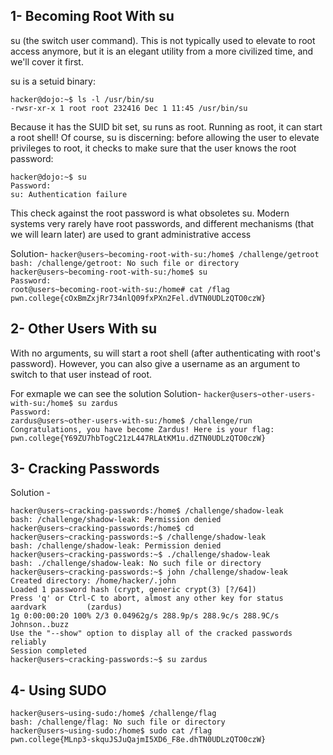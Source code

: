## 1- Becoming Root With su

su (the switch user command). This is not typically used to elevate to root access anymore, but it is an elegant utility from a more civilized time, and we'll cover it first.

su is a setuid binary:

`hacker@dojo:~$ ls -l /usr/bin/su`<br>
`-rwsr-xr-x 1 root root 232416 Dec 1 11:45 /usr/bin/su`<br>

Because it has the SUID bit set, su runs as root. Running as root, it can start a root shell! Of course, su is discerning: before allowing the user to elevate privileges to root, it checks to make sure that the user knows the root password:

`hacker@dojo:~$ su`<br>
`Password: `<br>
`su: Authentication failure`<br>

This check against the root password is what obsoletes su. Modern systems very rarely have root passwords, and different mechanisms (that we will learn later) are used to grant administrative access

Solution-
`hacker@users~becoming-root-with-su:/home$ /challenge/getroot`<br>
`bash: /challenge/getroot: No such file or directory`<br>
`hacker@users~becoming-root-with-su:/home$ su`<br>
`Password:` <br>
`root@users~becoming-root-with-su:/home# cat /flag`<br>
`pwn.college{cOxBmZxjRr734nlQ09fxPXn2Fel.dVTN0UDLzQTO0czW}`<br>

## 2- Other Users With su

With no arguments, su will start a root shell (after authenticating with root's password). However, you can also give a username as an argument to switch to that user instead of root.

For exmaple we can see the solution
Solution-
`hacker@users~other-users-with-su:/home$ su zardus `<br>
`Password: `<br>
`zardus@users~other-users-with-su:/home$ /challenge/run`<br>
`Congratulations, you have become Zardus! Here is your flag:`<br>
`pwn.college{Y69ZU7hbTogC21zL447RLAtKM1u.dZTN0UDLzQTO0czW}`<br>

## 3- Cracking Passwords

Solution - 

`hacker@users~cracking-passwords:/home$ /challenge/shadow-leak`<br>
`bash: /challenge/shadow-leak: Permission denied`<br>
`hacker@users~cracking-passwords:/home$ cd`<br>
`hacker@users~cracking-passwords:~$ /challenge/shadow-leak`<br>
`bash: /challenge/shadow-leak: Permission denied`<br>
`hacker@users~cracking-passwords:~$ ./challenge/shadow-leak`<br>
`bash: ./challenge/shadow-leak: No such file or directory`<br>
`hacker@users~cracking-passwords:~$ john /challenge/shadow-leak`<br>
`Created directory: /home/hacker/.john`<br>
`Loaded 1 password hash (crypt, generic crypt(3) [?/64])`<br>
`Press 'q' or Ctrl-C to abort, almost any other key for status`<br>
`aardvark         (zardus)`<br>
`1g 0:00:00:20 100% 2/3 0.04962g/s 288.9p/s 288.9c/s 288.9C/s Johnson..buzz`<br>
`Use the "--show" option to display all of the cracked passwords reliably`<br>
`Session completed`<br>
`hacker@users~cracking-passwords:~$ su zardus`<br> 

## 4- Using SUDO

`hacker@users~using-sudo:/home$ /challenge/flag`<br>
`bash: /challenge/flag: No such file or directory`<br>
`hacker@users~using-sudo:/home$ sudo cat /flag`<br>
`pwn.college{MLnp3-skquJSJuQajmI5XD6_F8e.dhTN0UDLzQTO0czW}`

